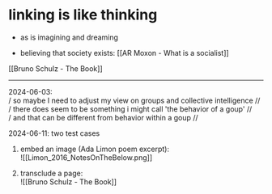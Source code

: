 # linking is like thinking  
- as is imagining and dreaming  

- believing that society exists: 
[[AR Moxon - What is a socialist]]  

[[Bruno Schulz - The Book]]  

-----


2024-06-03:  
/ so maybe I need to adjust my view on groups and collective intelligence //  
/ there does seem to be something i might call 'the behavior of a goup' //  
/ and that can be different from behavior within a goup //  

2024-06-11: two test cases  

1. embed an image (Ada Limon poem excerpt):    
![[Limon_2016_NotesOnTheBelow.png]]  

2. transclude a page:  
![[Bruno Schulz - The Book]]  

